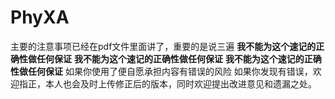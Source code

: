 # PhyXA

主要的注意事项已经在pdf文件里面讲了，重要的是说三遍
**我不能为这个速记的正确性做任何保证**
**我不能为这个速记的正确性做任何保证**
**我不能为这个速记的正确性做任何保证**
如果你使用了便自愿承担内容有错误的风险
如果你发现有错误，欢迎指正，本人也会及时上传修正后的版本，同时欢迎提出改进意见和遗漏之处。
